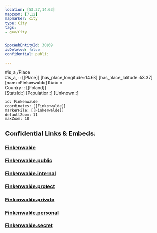 ```yaml
---
location: [53.37,14.63] 
mapzoom: [7,12] 
mapmarker: city 
type: City
tags:
- geo/City


SpocWebEntityId: 30169
isDeleted: false
confidential: public

---
```

#is_a_/Place  
#is_a_ :: [[Place]] 
[has_place_longitude::14.63] 
[has_place_latitude::53.37] 
[name::Finkenwalde] 
State ::  
Country :: [[Poland]]  
[StateId::] 
[Population::] 
[Unknown::] 


```leaflet
id: Finkenwalde
coordinates: [[Finkenwalde]] 
markerFile: [[Finkenwalde]] 
defaultZoom: 11 
maxZoom: 18
```


## Confidential Links & Embeds: 

### [Finkenwalde](/_Standards/Earth/Continent/Europe/Europe~East/Poland/Provinces~Poland/West_Pomeranian/City/Finkenwalde.md) 

### [Finkenwalde.public](/_public/Earth/Continent/Europe/Europe~East/Poland/Provinces~Poland/West_Pomeranian/City/Finkenwalde.public.md) 

### [Finkenwalde.internal](/_internal/Earth/Continent/Europe/Europe~East/Poland/Provinces~Poland/West_Pomeranian/City/Finkenwalde.internal.md) 

### [Finkenwalde.protect](/_protect/Earth/Continent/Europe/Europe~East/Poland/Provinces~Poland/West_Pomeranian/City/Finkenwalde.protect.md) 

### [Finkenwalde.private](/_private/Earth/Continent/Europe/Europe~East/Poland/Provinces~Poland/West_Pomeranian/City/Finkenwalde.private.md) 

### [Finkenwalde.personal](/_personal/Earth/Continent/Europe/Europe~East/Poland/Provinces~Poland/West_Pomeranian/City/Finkenwalde.personal.md) 

### [Finkenwalde.secret](/_secret/Earth/Continent/Europe/Europe~East/Poland/Provinces~Poland/West_Pomeranian/City/Finkenwalde.secret.md)

